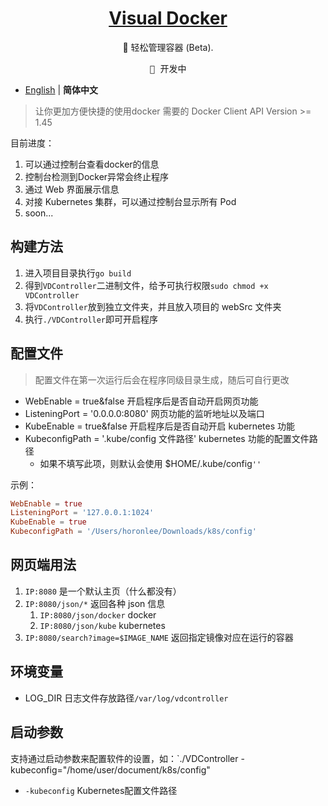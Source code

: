 <h1 align="center">
<a href="https://blog.horonlee.com">Visual Docker</a>
</h1>

<p align="center">
🐳 轻松管理容器 (Beta).
</p>

<pre align="center">
🧪 开发中
</pre>

- [English](./README.md) | **简体中文**

> 让你更加方便快捷的使用docker
> 需要的 Docker Client API Version >= 1.45

目前进度：
1. 可以通过控制台查看docker的信息
2. 控制台检测到Docker异常会终止程序
3. 通过 Web 界面展示信息
4. 对接 Kubernetes 集群，可以通过控制台显示所有 Pod
5. soon...

## 构建方法

1. 进入项目目录执行`go build`
2. 得到`VDController`二进制文件，给予可执行权限`sudo chmod +x VDController`
3. 将`VDController`放到独立文件夹，并且放入项目的 webSrc 文件夹
4. 执行`./VDController`即可开启程序

## 配置文件

> 配置文件在第一次运行后会在程序同级目录生成，随后可自行更改

- WebEnable = true&false 开启程序后是否自动开启网页功能
- ListeningPort = '0.0.0.0:8080' 网页功能的监听地址以及端口
- KubeEnable = true&false 开启程序后是否自动开启 kubernetes 功能
- KubeconfigPath = '.kube/config 文件路径' kubernetes 功能的配置文件路径
  - 如果不填写此项，则默认会使用 $HOME/.kube/config`''`

示例：
```toml
WebEnable = true
ListeningPort = '127.0.0.1:1024'
KubeEnable = true
KubeconfigPath = '/Users/horonlee/Downloads/k8s/config'
```

## 网页端用法

1. `IP:8080` 是一个默认主页（什么都没有）
2. `IP:8080/json/*` 返回各种 json 信息
   1. `IP:8080/json/docker` docker
   2. `IP:8080/json/kube` kubernetes
3. `IP:8080/search?image=$IMAGE_NAME` 返回指定镜像对应在运行的容器

## 环境变量
- LOG_DIR 日志文件存放路径`/var/log/vdcontroller`

## 启动参数

支持通过启动参数来配置软件的设置，如：`./VDController -kubeconfig="/home/user/document/k8s/config"

- `-kubeconfig` Kubernetes配置文件路径